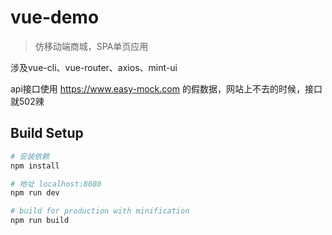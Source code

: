 # vue-demo

> 仿移动端商城，SPA单页应用

涉及vue-cli、vue-router、axios、mint-ui

api接口使用 https://www.easy-mock.com 的假数据，网站上不去的时候，接口就502辣

## Build Setup

``` bash
# 安装依赖
npm install

# 地址 localhost:8080
npm run dev

# build for production with minification
npm run build
